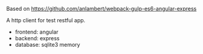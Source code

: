 Based on https://github.com/anlambert/webpack-gulp-es6-angular-express

A http client for test restful app.
- frontend: angular
- backend: express
- database: sqlite3 memory
